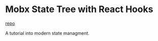 # Mobx State Tree with React Hooks

[repo](https://github.com/AviKKi/mst-react-hooks)

A tutorial into modern state managment.
